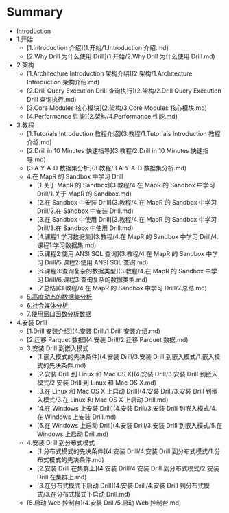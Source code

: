 # Summary

* [Introduction](README.md)
* 1.开始
   * [1.Introduction 介绍](1.开始/1.Introduction 介绍.md)
   * [2.Why Drill 为什么使用 Drill](1.开始/2.Why Drill 为什么使用 Drill.md)
* 2.架构
   * [1.Architecture Introduction 架构介绍](2.架构/1.Architecture Introduction 架构介绍.md)
   * [2.Drill Query Execution Drill 查询执行](2.架构/2.Drill Query Execution Drill 查询执行.md)
   * [3.Core Modules 核心模块](2.架构/3.Core Modules 核心模块.md)
   * [4.Performance 性能](2.架构/4.Performance 性能.md)
* 3.教程
   * [1.Tutorials Introduction 教程介绍](3.教程/1.Tutorials Introduction 教程介绍.md)
   * [2.Drill in 10 Minutes 快速指导](3.教程/2.Drill in 10 Minutes 快速指导.md)
   * [3.A-Y-A-D 数据集分析](3.教程/3.A-Y-A-D 数据集分析.md)
   * 4.在 MapR 的 Sandbox 中学习 Drill
       * [1.关于 MapR 的 Sandbox](3.教程/4.在 MapR 的 Sandbox 中学习 Drill/1.关于 MapR 的 Sandbox.md)
       * [2.在 Sandbox 中安装 Drill](3.教程/4.在 MapR 的 Sandbox 中学习 Drill/2.在 Sandbox 中安装 Drill.md)
       * [3.在 Sandbox 中使用 Drill](3.教程/4.在 MapR 的 Sandbox 中学习 Drill/3.在 Sandbox 中使用 Drill.md)
       * [4.课程1:学习数据集](3.教程/4.在 MapR 的 Sandbox 中学习 Drill/4.课程1:学习数据集.md)
       * [5.课程2:使用 ANSI SQL 查询](3.教程/4.在 MapR 的 Sandbox 中学习 Drill/5.课程2:使用 ANSI SQL 查询.md)
       * [6.课程3:查询复杂的数据类型](3.教程/4.在 MapR 的 Sandbox 中学习 Drill/6.课程3:查询复杂的数据类型.md)
       * [7.总结](3.教程/4.在 MapR 的 Sandbox 中学习 Drill/7.总结.md)
   * [5.高度动态的数据集分析](3.教程/5.高度动态的数据集分析.md)
   * [6.社会媒体分析](3.教程/6.社会媒体分析.md)
   * [7.使用窗口函数分析数据](3.教程/7.使用窗口函数分析数据.md)
* 4.安装 Drill
   * [1.Drill 安装介绍](4.安装 Drill/1.Drill 安装介绍.md)
   * [2.迁移 Parquet 数据](4.安装 Drill/2.迁移 Parquet 数据.md)
   * 3.安装 Drill 到嵌入模式
     * [1.嵌入模式的先决条件](4.安装 Drill/3.安装 Drill 到嵌入模式/1.嵌入模式的先决条件.md)
     * [2.安装 Drill 到 Linux 和 Mac OS X](4.安装 Drill/3.安装 Drill 到嵌入模式/2.安装 Drill 到 Linux 和 Mac OS X.md)
     * [3.在 Linux 和 Mac OS X 上启动 Drill](4.安装 Drill/3.安装 Drill 到嵌入模式/3.在 Linux 和 Mac OS X 上启动 Drill.md)
     * [4.在 Windows 上安装 Drill](4.安装 Drill/3.安装 Drill 到嵌入模式/4.在 Windows 上安装 Drill.md)
     * [5.在 Windows 上启动 Drill](4.安装 Drill/3.安装 Drill 到嵌入模式/5.在 Windows 上启动 Drill.md)
   * 4.安装 Drill 到分布式模式
     * [1.分布式模式的先决条件](4.安装 Drill/4.安装 Drill 到分布式模式/1.分布式模式的先决条件.md)
     * [2.安装 Drill 在集群上](4.安装 Drill/4.安装 Drill 到分布式模式/2.安装 Drill 在集群上.md)
     * [3.在分布式模式下启动 Drill](4.安装 Drill/4.安装 Drill 到分布式模式/3.在分布式模式下启动 Drill.md)
   * [5.启动 Web 控制台](4.安装 Drill/5.启动 Web 控制台.md)
